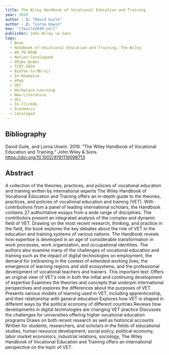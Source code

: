 ```yaml
---
title: The Wiley Handbook of Vocational Education and Training
year: 2019
author - 1: "David Guile"
author - 2: "Lorna Unwin"
key: "[[Guile2019-co]]"
publisher: John Wiley \& Sons
tags:
  - Book
  - Handbook-of-Vocational-Education-and-Training,-The-Wiley
  - 00_TO-READ
  - Notion-Catalogued
  - EPubs-Books
  - TCOT-2024
  - BibTex-to-MD-Git
  - In-Readwise
  - ePub
  - VET
  - Workplace-Learning
  - New-Literature
  - UCL
  - In-ClickUp
  - Economics
  - Cataloged
---
```


## Bibliography
David Guile, and Lorna Unwin. 2019. “The Wiley Handbook of Vocational Education and Training.” John Wiley \& Sons. https://doi.org/10.1002/9781119098713
## Abstract
A collection of the theories, practices, and policies of vocational education and training written by international experts The Wiley Handbook of Vocational Education and Training offers an in-depth guide to the theories, practices, and policies of vocational education and training (VET). With contributions from a panel of leading international scholars, the Handbook contains 27 authoritative essays from a wide range of disciplines. The contributors present an integrated analysis of the complex and dynamic field of VET. Drawing on the most recent research, thinking, and practice in the field, the book explores the key debates about the role of VET in the education and training systems of various nations. The Handbook reveals how expertise is developed in an age of considerable transformation in work processes, work organization, and occupational identities. The authors also examine many of the challenges of vocational education and training such as the impact of digital technologies on employment, the demand for (re)training in the context of extended working lives, the emergence of learning regions and skill ecosystems, and the professional development of vocational teachers and trainers. This important text: Offers an original view of VET’s role in both the initial and continuing development of expertise Examines the theories and concepts that underpin international perspectives and explores the differences about the purposes of VET Presents various models of learning used in VET, including apprenticeship, and their relationship with general education Explores how VET is shaped in different ways by the political economy of different countries Reviews how developments in digital technologies are changing VET practice Discusses the challenges for universities offering higher vocational education programs Draws on both recent research as well as historical accounts Written for students, researchers, and scholars in the fields of educational studies, human resource development, social policy, political economy, labor market economics, industrial relations, sociology, The Wiley Handbook of Vocational Education and Training offers an international perspective on the topic of VET.